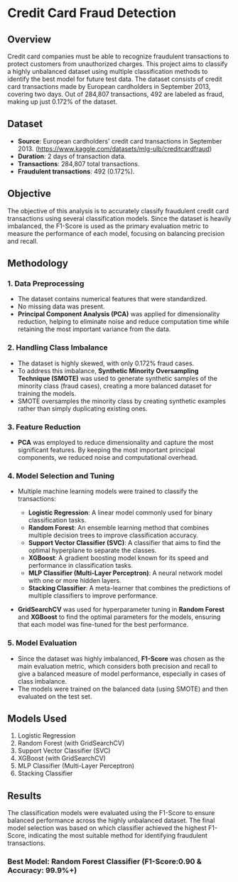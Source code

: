 # Credit Card Fraud Detection

## Overview
Credit card companies must be able to recognize fraudulent transactions to protect customers from unauthorized charges. This project aims to classify a highly unbalanced dataset using multiple classification methods to identify the best model for future test data. The dataset consists of credit card transactions made by European cardholders in September 2013, covering two days. Out of 284,807 transactions, 492 are labeled as fraud, making up just 0.172% of the dataset.

## Dataset
- **Source**: European cardholders' credit card transactions in September 2013. (https://www.kaggle.com/datasets/mlg-ulb/creditcardfraud)
- **Duration**: 2 days of transaction data.
- **Transactions**: 284,807 total transactions.
- **Fraudulent transactions**: 492 (0.172%).

## Objective
The objective of this analysis is to accurately classify fraudulent credit card transactions using several classification models. Since the dataset is heavily imbalanced, the F1-Score is used as the primary evaluation metric to measure the performance of each model, focusing on balancing precision and recall.

## Methodology

### 1. **Data Preprocessing**
   - The dataset contains numerical features that were standardized.
   - No missing data was present.
   - **Principal Component Analysis (PCA)** was applied for dimensionality reduction, helping to eliminate noise and reduce computation time while retaining the most important variance from the data.

### 2. **Handling Class Imbalance**
   - The dataset is highly skewed, with only 0.172% fraud cases.
   - To address this imbalance, **Synthetic Minority Oversampling Technique (SMOTE)** was used to generate synthetic samples of the minority class (fraud cases), creating a more balanced dataset for training the models.
   - SMOTE oversamples the minority class by creating synthetic examples rather than simply duplicating existing ones.

### 3. **Feature Reduction**
   - **PCA** was employed to reduce dimensionality and capture the most significant features. By keeping the most important principal components, we reduced noise and computational overhead.

### 4. **Model Selection and Tuning**
   - Multiple machine learning models were trained to classify the transactions:
     - **Logistic Regression**: A linear model commonly used for binary classification tasks.
     - **Random Forest**: An ensemble learning method that combines multiple decision trees to improve classification accuracy.
     - **Support Vector Classifier (SVC)**: A classifier that aims to find the optimal hyperplane to separate the classes.
     - **XGBoost**: A gradient boosting model known for its speed and performance in classification tasks.
     - **MLP Classifier (Multi-Layer Perceptron)**: A neural network model with one or more hidden layers.
     - **Stacking Classifier**: A meta-learner that combines the predictions of multiple classifiers to improve performance.
   
   - **GridSearchCV** was used for hyperparameter tuning in **Random Forest** and **XGBoost** to find the optimal parameters for the models, ensuring that each model was fine-tuned for the best performance.
   
### 5. **Model Evaluation**
   - Since the dataset was highly imbalanced, **F1-Score** was chosen as the main evaluation metric, which considers both precision and recall to give a balanced measure of model performance, especially in cases of class imbalance.
   - The models were trained on the balanced data (using SMOTE) and then evaluated on the test set.

## Models Used
1. Logistic Regression
2. Random Forest (with GridSearchCV)
3. Support Vector Classifier (SVC)
4. XGBoost (with GridSearchCV)
5. MLP Classifier (Multi-Layer Perceptron)
6. Stacking Classifier

## Results
The classification models were evaluated using the F1-Score to ensure balanced performance across the highly unbalanced dataset. The final model selection was based on which classifier achieved the highest F1-Score, indicating the most suitable method for identifying fraudulent transactions.
### Best Model: Random Forest Classifier (F1-Score:0.90 & Accuracy: 99.9%+) 
